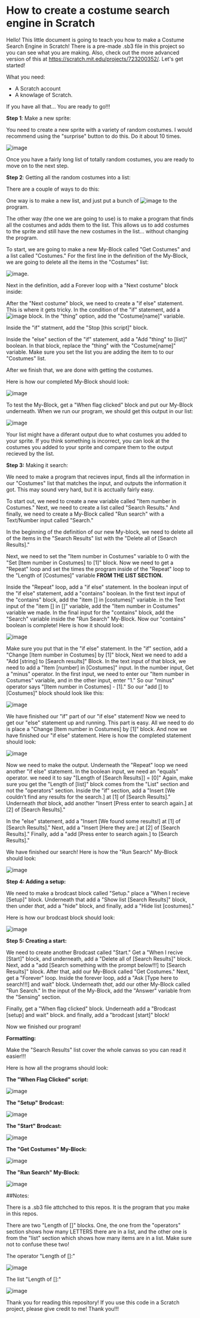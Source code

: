 # How to create a costume search engine in Scratch

Hello! This little document is going to teach you how to make a Costume Search Engine in Scratch! There is a pre-made .sb3 file in this project so you can see what you are making. Also, check out the more advanced version of this at https://scratch.mit.edu/projects/723200352/. Let's get started!

What you need:  
  - A Scratch account
  - A knowlage of Scratch.

If you have all that... You are ready to go!!! 

**Step 1**: Make a new sprite:

You need to create a new sprite with a variety of random costumes. I would recommend using the "surprise" button to do this. Do it about 10 times. 

![image](https://user-images.githubusercontent.com/121042782/208458270-4e967888-c69b-4a55-b15e-7800a5a40117.png)

Once you have a fairly long list of totally random costumes, you are ready to move on to the next step.

**Step 2**: Getting all the random costumes into a list:

There are a couple of ways to do this:

One way is to make a new list, and just put a bunch of ![image](https://user-images.githubusercontent.com/121042782/208459108-478739da-7c8b-439d-bd7d-650826cc9b2a.png) to the program.

The other way (the one we are going to use) is to make a program that finds all the costumes and adds them to the list. This allows us to add costumes to the sprite and still have the new costumes in the list... without changing the program.

To start, we are going to make a new My-Block called "Get Costumes" and a list called "Costumes." For the first line in the definition of the My-Block, we are going to delete all the items in the "Costumes" list:

![image](https://user-images.githubusercontent.com/121042782/208460289-e0de1adf-6538-4aca-a7bf-07fe9e2c684c.png).

Next in the definition, add a Forever loop with a "Next costume" block inside:

After the "Next costume" block, we need to create a "if else" statement. This is where it gets tricky. In the condition of the "if" statement, add a ![image](https://user-images.githubusercontent.com/121042782/208530906-0429d088-1b1f-4dfb-945c-f259cacf20c8.png) block. In the "thing" option, add the "Costume[name]" variable. 

Inside the "if" statment, add the "Stop [this script]" block.

Inside the "else" section of the "if" statement, add a "Add "thing" to [list]" boolean. In that block, replace the "thing" with the "Costume[name]" variable. Make sure you set the list you are adding the item to to our "Costumes" list. 

After we finish that, we are done with getting the costumes. 

Here is how our completed My-Block should look: 

![image](https://user-images.githubusercontent.com/121042782/208534522-c586228d-1b6b-4f14-91d3-df16af48d322.png)

To test the My-Block, get a "When flag clicked" block and put our My-Block underneath. 
When we run our program, we should get this output in our list:

![image](https://user-images.githubusercontent.com/121042782/208532697-d77abc26-a287-48ee-8102-eed08cae5861.png)

Your list might have a diferant output due to what costumes you added to your sprite. If you think something is incorrect, you can look at the costumes you added to your sprite and compare them to the output recieved by the list. 

**Step 3:** Making it search:

We need to make a program that recieves input, finds all the information in our "Costumes" list that matches the input, and outputs the information it got. This may sound very hard, but it is acctually fairly easy. 

To start out, we need to create a new variable called "Item number in Costumes." Next, we need to create a list called "Search Results." And finally, we need to create a My-Block called "Run search" with a Text/Number input called "Search."

In the beginning of the definition of our new My-block, we need to delete all of the items in the "Search Results" list with the "Delete all of [Search Results]."

Next, we need to set the "Item number in Costumes" variable to 0 with the "Set [Item number in Costumes] to [1]" block. Now we need to get a "Repeat" loop and set the times the program inside of the "Repeat" loop to the "Length of [Costumes]" variable **FROM THE LIST SECTION.** 

Inside the "Repeat" loop, add a "if else" statement. In the boolean input of the "if else" statement, add a "contains" boolean. In the first text input of the "contains" block, add the "item [] in [costumes]" variable. in the Text input of the "item [] in []" variable, add the "Item number in Costumes" variable we made. In the final input for the "contains" block, add the "Search" variable inside the "Run Search" My-Block. Now our "contains" boolean is complete! Here is how it should look: 

![image](https://user-images.githubusercontent.com/121042782/208540697-74c322c6-a187-474f-972a-ac6fe3eaa7ed.png)

Make sure you put that in the "if else" statement. In the "if" section, add a "Change [Item number in Costumes] by [1]" block, Next we need to add a "Add [string] to [Search results]" Block. In the text input of that block, we need to add a "Item [number] in [Costumes]" input. In the number input, Get a "minus" operator. In the first input, we need to enter our "Item number in Costumes" variable, and in the other input, enter "1." So our "minus" operator says "[Item number in Costumes] - [1]." So our "add [] to [Costumes]" block should look like this:

![image](https://user-images.githubusercontent.com/121042782/208695494-7cea4f4f-901f-4cb0-b0f5-e7cd7daf6bfb.png)

We have finished our "if" part of our "if else" statement! Now we need to get our "else" statement up and running. This part is easy. All we need to do is place a "Change [Item number in Costumes] by [1]" block. And now we have finished our "if else" statement. Here is how the completed statement should look:

![image](https://user-images.githubusercontent.com/121042782/208697089-80f82f3c-e6e0-4fcd-82f4-25176b7e8b4d.png)

Now we need to make the output. Underneath the "Repeat" loop we need another "if else" statement. In the boolean input, we need an "equals" operator. we need it to say "[Length of [Search Results]] = [0]" Again, make sure you get the "Length of [list]" block comes from the "List" section and not the "operators" section. Inside the "if" section, add a "Insert [We couldn't find any results for the search.] at [1] of [Search Results]." Underneath _that_ block, add another "Insert [Press enter to search again.] at [2] of [Search Results]."

In the "else" statement, add a "Insert [We found some results!] at [1] of [Search Results]." Next, add a "Insert [Here they are:] at [2] of [Search Results]." Finally, add a "add [Press enter to search again.] to [Search Results]."

We have finished our search! Here is how the "Run Search" My-Block should look:

![image](https://user-images.githubusercontent.com/121042782/208703214-d85b540b-fe34-43ad-b461-d91b098de8b7.png)

**Step 4: Adding a setup:**

We need to make a brodcast block called "Setup." place a "When I recieve [Setup]" block. Underneath that add a "Show list [Search Results]" block, then under _that_, add a "hide" block, and finally, add a "Hide list [costumes]."

Here is how our brodcast block should look:

![image](https://user-images.githubusercontent.com/121042782/208705399-a59a9a88-86f6-49d8-b274-b699b9bad852.png)

**Step 5: Creating a start:**

We need to create another Brodcast called "Start." Get a "When I recive [Start]" block, and underneath, add a "Delete all of [Search Results]" block. Next, add a "add [Search something with the prompt below!!!] to [Search Results]" block. After that, add our My-Block called "Get Costumes." Next, get a "Forever" loop. Inside the forever loop, add a "Ask [Type here to search!!!] and wait" block. Underneath _that_, add our other My-Block called "Run Search." In the input of the My-Block, add the "Answer" variable from the "Sensing" section. 

Finally, get a "When flag clicked" block. Underneath add a "Brodcast [setup] and wait" block. and finally, add a "brodcast [start]" block!

Now we finished our program!

**Formatting:**

Make the "Search Results" list cover the whole canvas so you can read it easier!!!

Here is how all the programs should look:

**The "When Flag Clicked" script:**

![image](https://user-images.githubusercontent.com/121042782/208709321-2bb9cb28-f80a-4d58-8ff0-81a460b00355.png)

**The "Setup" Brodcast:**

![image](https://user-images.githubusercontent.com/121042782/208709437-66e2ac5e-67fd-4145-83d1-ed6ce660d8bf.png)

**The "Start" Brodcast:**

![image](https://user-images.githubusercontent.com/121042782/208731351-18307563-1c3e-4112-9e69-616d93219ad3.png)

**The "Get Costumes" My-Block:**

![image](https://user-images.githubusercontent.com/121042782/208731486-05ed9812-fdd1-49d6-a2d6-a883d670494f.png)

**The "Run Search" My-Block:**

![image](https://user-images.githubusercontent.com/121042782/208731653-c40ea51a-2a33-4e15-a31f-ce0910f9de59.png)

##Notes:

There is a .sb3 file attchched to this repos. It is the program that you make in this repos. 

There are two "Length of []" blocks. One, the one from the "operators" section shows how many LETTERS there are in a list, and the other one is from the "list" section which shows how many items are in a list. Make sure not to confuse these two!

The operator "Length of []:"

![image](https://user-images.githubusercontent.com/121042782/208732271-b48cf56f-0c43-44d1-b57c-fd500d60dd55.png)

The list "Length of []:"

![image](https://user-images.githubusercontent.com/121042782/208732360-d47b41bb-5bf2-4e85-b447-c05a50352156.png)

Thank you for reading this repository! If you use this code in a Scratch project, please give credit to me! Thank you!!!
